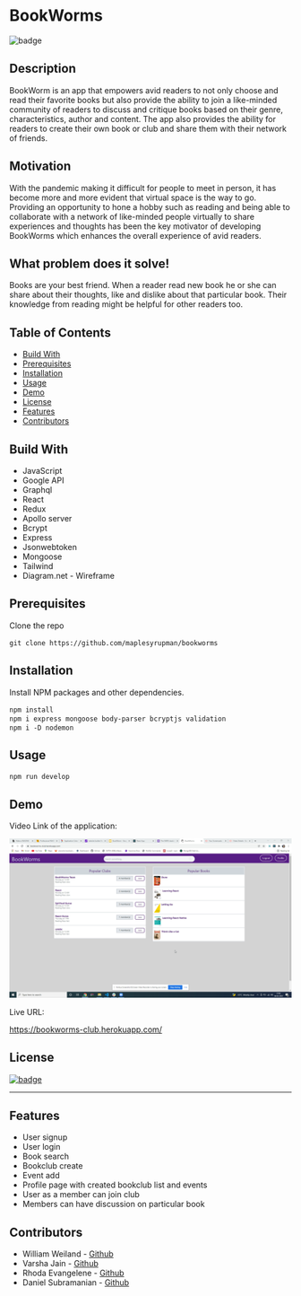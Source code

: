 # BookWorms

![badge](https://img.shields.io/github/languages/top/maplesyrupman/bookworms)

## Description

BookWorm is an app that empowers avid readers to not only choose and read their favorite books but also provide the ability to join a like-minded community of readers to discuss and critique books based on their genre, characteristics, author and content. The app also provides the ability for readers to create their own book or club and share them with their network of friends.

## Motivation

With the pandemic making it difficult for people to meet in person, it has become more and more evident that virtual space is the way to go. Providing an opportunity to hone a hobby such as reading and being able to collaborate with a network of like-minded people virtually to share experiences and thoughts has been the key motivator of developing BookWorms which enhances the overall experience of avid readers.

## What problem does it solve!

Books are your best friend. When a reader read new book he or she can share about their thoughts, like and dislike about that particular book. Their knowledge from reading might be helpful for other readers too.

## Table of Contents

- [Build With](#build-with)
- [Prerequisites](#prerequisites)
- [Installation](#installation)
- [Usage](#usage)
- [Demo](#demo)
- [License](#license)
- [Features](#features)
- [Contributors](#contributors)

## Build With

- JavaScript
- Google API
- Graphql
- React
- Redux
- Apollo server
- Bcrypt
- Express
- Jsonwebtoken
- Mongoose
- Tailwind
- Diagram.net - Wireframe

## Prerequisites

Clone the repo

```
git clone https://github.com/maplesyrupman/bookworms
```

## Installation

Install NPM packages and other dependencies.

```
npm install
npm i express mongoose body-parser bcryptjs validation
npm i -D nodemon
```

## Usage

```
npm run develop
```

## Demo

Video Link of the application:

[![Demo Video for BookWorms](./images/bookWorm-home.png)](https://youtu.be/LdyFAzjKhIY)

Live URL:

https://bookworms-club.herokuapp.com/

## License

[![badge](https://img.shields.io/badge/License-ISC-yellow.svg)](https://opensource.org/licenses/ISC)

---

## Features

- User signup
- User login
- Book search
- Bookclub create
- Event add
- Profile page with created bookclub list and events
- User as a member can join club
- Members can have discussion on particular book

## Contributors

- William Weiland - [Github](https://github.com/maplesyrupman)
- Varsha Jain - [Github](https://github.com/vjain83)
- Rhoda Evangelene - [Github](https://github.com/rhodaevangelene)
- Daniel Subramanian - [Github](https://github.com/dan13l80)
